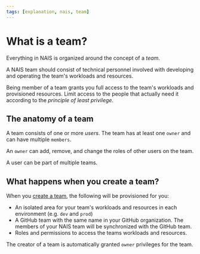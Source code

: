 ```yaml
---
tags: [explanation, nais, team]
---
```


# What is a team?

Everything in NAIS is organized around the concept of a _team_.

A NAIS team should consist of technical personnel involved with developing and operating the team's workloads and resources.

Being member of a team grants you full access to the team's workloads and provisioned resources.
Limit access to the people that actually need it according to the _principle of least privilege_.

## The anatomy of a team

A team consists of one or more _users_. The team has at least one `owner` and can have multiple `members`.

An `owner` can add, remove, and change the roles of other users on the team.

A user can be part of multiple teams.

## What happens when you create a team?

When you [create a team](../operate/how-to/create-team.md), the following will be provisioned for you:

- An isolated area for your team's workloads and resources in each environment (e.g. `dev` and `prod`)
- A GitHub team with the same name in your GitHub organization. The members of your NAIS team will be synchronized with the GitHub team.
- Roles and permissions to access the teams workloads and resources.

The creator of a team is automatically granted `owner` privileges for the team.
